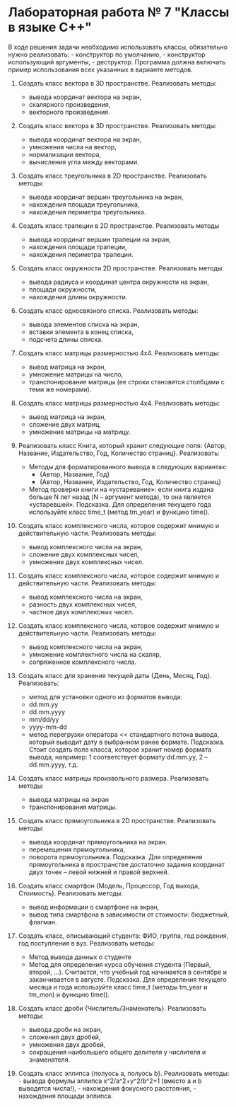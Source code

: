 # Лабораторная работа № 7 "Классы в языке C++"

В ходе решения задачи необходимо использовать классы, обязательно нужно 
реализовать:
    - конструктор по умолчанию,
    - конструктор использующий аргументы,
    - деструктор. 
Программа должна включать пример использования всех указанных в варианте 
методов. 


1. Создать класс вектора в 3D пространстве. Реализовать методы:
    - вывода координат вектора на экран,
    - скалярного произведения,
    - векторного произведения.

2. Создать класс вектора в 3D пространстве. Реализовать методы:
    - вывода координат вектора на экран,
    - умножения числа на вектор, 
    - нормализации вектора, 
    - вычисления угла между векторами.

3. Создать класс треугольника в 2D пространстве. Реализовать методы:
    - вывода координат вершин треугольника на экран,
    - нахождения площади треугольника,
    - нахождения периметра треугольника.

4. Создать класс трапеции в 2D пространстве. Реализовать методы 
    - вывода координат вершин трапеции на экран,
    - нахождения площади трапеции,
    - нахождения периметра трапеции.

5. Создать класс окружности 2D пространстве. Реализовать методы:
    - вывода радиуса и координат центра окружности на экран,
    - площади окружности,
    - нахождения длины окружности.

6. Создать класс односвязного списка. Реализовать методы:
    - вывода элементов списка на экран,
    - вставки элемента в конец списка,
    - подсчета длины списка.

7. Создать класс матрицы размерностью 4x4. Реализовать методы:
    - вывод матрица на экран,
    - умножение матрицы на число,
    - транспонирование матрицы (ее строки становятся столбцами с теми 
      же номерами).

8. Создать класс матрицы размерностью 4x4. Реализовать методы:
    - вывод матрица на экран,
    - сложение двух матриц,
    - умножение матрицы на матрицу.

9. Реализовать класс Книга, который хранит следующие поля: 
   {Автор, Название, Издательство, Год, Количество страниц}. Реализовать:
    - Методы для форматированного вывода в следующих вариантах:
        - {Автор, Название, Год}
        - {Автор, Название, Издательство, Год, Количество страниц}
    - Метод проверки книги на «устаревание»: если книга издана больше N лет 
        назад (N – аргумент метода), то она является «устаревшей».
Подсказка. Для определения текущего года используйте класс time_t 
(метод tm_year) и функцию time().

10. Создать класс комплексного числа, которое содержит мнимую и действительную 
    части. Реализовать методы: 
    - вывод комплексного числа на экран,
    - сложение двух комплексных чисел,
    - умножение двух комплексных чисел.

11. Создать класс комплексного числа, которое содержит мнимую и действительную 
    части. Реализовать методы: 
    - вывод комплексного числа на экран,
    - разность двух комплексных чисел,
    - частное двух комплексных чисел.

12. Создать класс комплексного числа, которое содержит мнимую и действительную 
    части. Реализовать методы: 
    - вывод комплексного числа на экран,
    - умножение комплектного числа на скаляр, 
    - сопряженное комплексного числа.

13. Создать класс для хранения текущей даты {День, Месяц, Год}. Реализовать:
    - метод для установки одного из форматов вывода:
    - dd.mm.yy
    - dd.mm.yyyy
    - mm/dd/yy
    - yyyy-mm-dd
    - метод перегрузки оператора << стандартного потока вывода, который 
      выводит дату в выбранном ранее формате.
Подсказка. Стоит создать поле класса, которое хранит номер формата вывода, 
например: 1 соответствует формату dd.mm.yy, 2 ­– dd.mm.yyyy, т.д.

14. Создать класс матрицы произвольного размера. Реализовать методы:
    - вывода матрицы на экран
    - транспонирования матрицы.

15. Создать класс прямоугольника в 2D пространстве. Реализовать методы:
    - вывода координат прямоугольника на экран.
    - перемещения прямоугольника,
    - поворота прямоугольника.
Подсказка. Для определения прямоугольника в пространстве достаточно задания 
координат двух точек – левой нижней и правой верхней.

16. Создать класс смартфон {Модель, Процессор, Год выхода, Стоимость}. 
    Реализовать методы:
    - вывод информации о смартфоне на экран,
    - вывод типа смартфона в зависимости от стоимости: бюджетный, флагман.

17. Создать класс, описывающий студента: ФИО, группа, год рождения, год 
    поступления в вуз. Реализовать методы:
    - Метод вывода данных о студенте
    - Метод для определения курса обучения студента (Первый, второй, …). 
      Считается, что учебный год начинается в сентябре и заканчивается в августе. 
Подсказка. Для определения текущего месяца и года используйте класс time_t 
(методы tm_year и tm_mon) и функцию time().

18. Создать класс дроби {Числитель/Знаменатель}. Реализовать методы:
    - вывода дроби на экран,
    - сложения двух дробей,
    - умножения двух дробей,
    - сокращения наибольшего общего делителя у числителя и знаменателя.

19.  Создать класс эллипса {полуось a, полуось b}. Реализовать методы:
    - вывода формулы эллипса x^2/a^2+y^2/b^2=1 (вместо a и b выводятся числа!),
    - нахождения фокусного расстояния,
    - нахождения площади эллипса.

